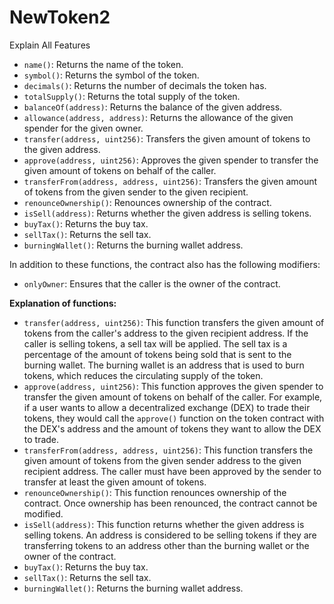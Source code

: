 # NewToken2
Explain All Features

* `name()`: Returns the name of the token.
* `symbol()`: Returns the symbol of the token.
* `decimals()`: Returns the number of decimals the token has.
* `totalSupply()`: Returns the total supply of the token.
* `balanceOf(address)`: Returns the balance of the given address.
* `allowance(address, address)`: Returns the allowance of the given spender for the given owner.
* `transfer(address, uint256)`: Transfers the given amount of tokens to the given address.
* `approve(address, uint256)`: Approves the given spender to transfer the given amount of tokens on behalf of the caller.
* `transferFrom(address, address, uint256)`: Transfers the given amount of tokens from the given sender to the given recipient.
* `renounceOwnership()`: Renounces ownership of the contract.
* `isSell(address)`: Returns whether the given address is selling tokens.
* `buyTax()`: Returns the buy tax.
* `sellTax()`: Returns the sell tax.
* `burningWallet()`: Returns the burning wallet address.

In addition to these functions, the contract also has the following modifiers:

* `onlyOwner`: Ensures that the caller is the owner of the contract.

**Explanation of functions:**

* `transfer(address, uint256)`: This function transfers the given amount of tokens from the caller's address to the given recipient address. If the caller is selling tokens, a sell tax will be applied. The sell tax is a percentage of the amount of tokens being sold that is sent to the burning wallet. The burning wallet is an address that is used to burn tokens, which reduces the circulating supply of the token.
* `approve(address, uint256)`: This function approves the given spender to transfer the given amount of tokens on behalf of the caller. For example, if a user wants to allow a decentralized exchange (DEX) to trade their tokens, they would call the `approve()` function on the token contract with the DEX's address and the amount of tokens they want to allow the DEX to trade.
* `transferFrom(address, address, uint256)`: This function transfers the given amount of tokens from the given sender address to the given recipient address. The caller must have been approved by the sender to transfer at least the given amount of tokens.
* `renounceOwnership()`: This function renounces ownership of the contract. Once ownership has been renounced, the contract cannot be modified.
* `isSell(address)`: This function returns whether the given address is selling tokens. An address is considered to be selling tokens if they are transferring tokens to an address other than the burning wallet or the owner of the contract.
* `buyTax()`: Returns the buy tax.
* `sellTax()`: Returns the sell tax.
* `burningWallet()`: Returns the burning wallet address.
